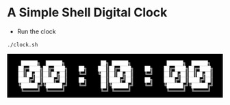 # A Simple Shell Digital Clock

- Run the clock
```shell
./clock.sh
```

![Clock Image](image/clock.png)
